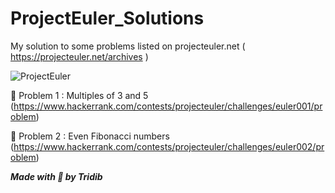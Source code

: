 # ProjectEuler_Solutions
My solution to some problems listed on projecteuler.net ( https://projecteuler.net/archives )

![ProjectEuler](https://projecteuler.net/themes/20191019/logo_default.png)

:dart: Problem 1 : Multiples of 3 and 5 (https://www.hackerrank.com/contests/projecteuler/challenges/euler001/problem)

:dart: Problem 2 : Even Fibonacci numbers (https://www.hackerrank.com/contests/projecteuler/challenges/euler002/problem)

***Made with :blue_heart: by Tridib***
